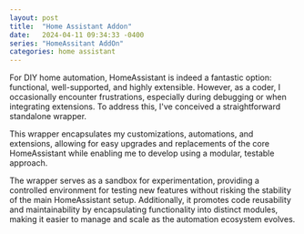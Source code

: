 ```yaml
---
layout: post
title:  "Home Assistant Addon"
date:   2024-04-11 09:34:33 -0400
series: "HomeAssitant AddOn"
categories: home assistant
---
```


For DIY home automation, HomeAssistant is indeed a fantastic option: functional, well-supported, and highly extensible. However, as a coder, I occasionally encounter frustrations, especially during debugging or when integrating extensions. To address this, I've conceived a straightforward standalone wrapper. 

This wrapper encapsulates my customizations, automations, and extensions, allowing for easy upgrades and replacements of the core HomeAssistant while enabling me to develop using a modular, testable approach.

The wrapper serves as a sandbox for experimentation, providing a controlled environment for testing new features without risking the stability of the main HomeAssistant setup. Additionally, it promotes code reusability and maintainability by encapsulating functionality into distinct modules, making it easier to manage and scale as the automation ecosystem evolves.


[Home Assistant]: (https://www.home-assistant.io/)

